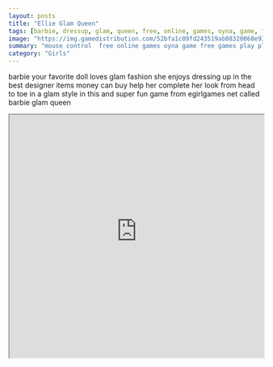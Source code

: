 ```yaml
---
layout: posts
title: "Ellie Glam Queen"
tags: [barbie, dressup, glam, queen, free, online, games, oyna, game, free, games, play, play, games]
image: "https://img.gamedistribution.com/52bfa1c09fd243519ab88320068e932a.jpg"
summary: "mouse control  free online games oyna game free games play play games"
category: "Girls"
---
```


barbie your favorite doll loves glam fashion she enjoys dressing up in the best designer items money can buy help her complete her look from head to toe in a glam style in this and super fun game from egirlgames net called barbie glam queen

<iframe width="100%" height="480px;" src="https://html5.gamedistribution.com/52bfa1c09fd243519ab88320068e932a/"></iframe>